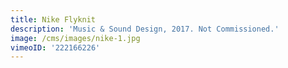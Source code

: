 ```yaml
---
title: Nike Flyknit
description: 'Music & Sound Design, 2017. Not Commissioned.'
image: /cms/images/nike-1.jpg
vimeoID: '222166226'
---
```






